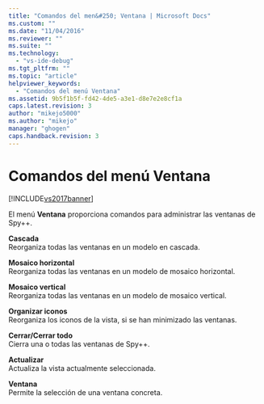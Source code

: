 ```yaml
---
title: "Comandos del men&#250; Ventana | Microsoft Docs"
ms.custom: ""
ms.date: "11/04/2016"
ms.reviewer: ""
ms.suite: ""
ms.technology: 
  - "vs-ide-debug"
ms.tgt_pltfrm: ""
ms.topic: "article"
helpviewer_keywords: 
  - "Comandos del menú Ventana"
ms.assetid: 9b5f1b5f-fd42-4de5-a3e1-d8e7e2e8cf1a
caps.latest.revision: 3
author: "mikejo5000"
ms.author: "mikejo"
manager: "ghogen"
caps.handback.revision: 3
---
```

# Comandos del men&#250; Ventana
[!INCLUDE[vs2017banner](../code-quality/includes/vs2017banner.md)]

El menú **Ventana** proporciona comandos para administrar las ventanas de Spy\+\+.  
  
 **Cascada**  
 Reorganiza todas las ventanas en un modelo en cascada.  
  
 **Mosaico horizontal**  
 Reorganiza todas las ventanas en un modelo de mosaico horizontal.  
  
 **Mosaico vertical**  
 Reorganiza todas las ventanas en un modelo de mosaico vertical.  
  
 **Organizar iconos**  
 Reorganiza los iconos de la vista, si se han minimizado las ventanas.  
  
 **Cerrar\/Cerrar todo**  
 Cierra una o todas las ventanas de Spy\+\+.  
  
 **Actualizar**  
 Actualiza la vista actualmente seleccionada.  
  
 **Ventana**  
 Permite la selección de una ventana concreta.